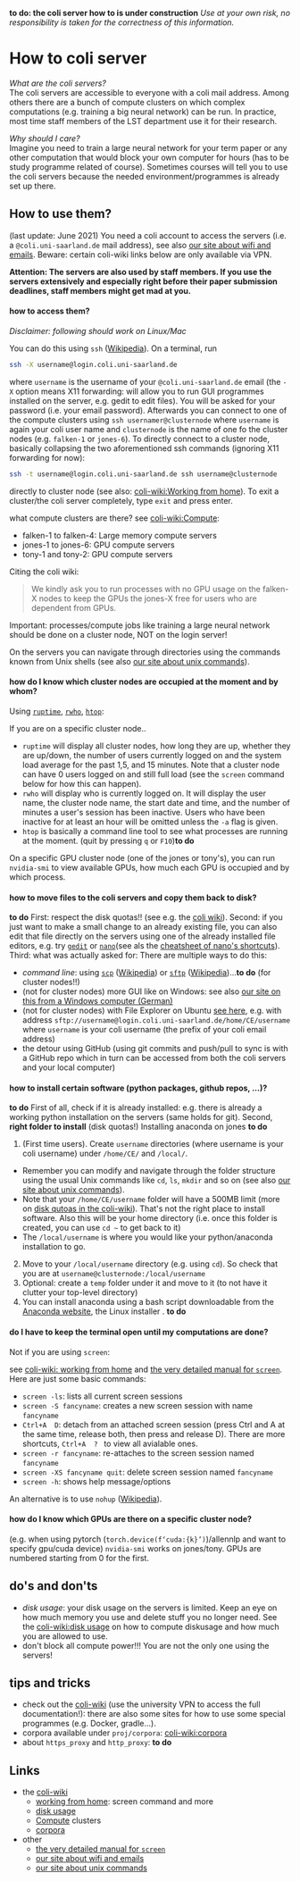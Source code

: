 **to do: the coli server how to is under construction**
*Use at your own risk, no responsibility is taken for the correctness of this information.*

# How to coli server

*What are the coli servers?*  
The coli servers are accessible to everyone with a coli mail address. Among others there are a bunch of compute clusters on which complex computations (e.g. training a big neural network) can be run. In practice, most time staff members of the LST department use it for their research. 

*Why should I care?*  
Imagine you need to train a large neural network for your term paper or any other computation that would block your own computer for hours (has to be study programme related of course). Sometimes courses will tell you to use the coli servers because the needed environment/programmes is already set up there.


## How to use them?

(last update: June 2021)
You need a coli account to access the servers (i.e. a `@coli.uni-saarland.de` mail address), see also [our site about wifi and emails](wifi_and_emails.html).
Beware: certain coli-wiki links below are only available via VPN.

**Attention: The servers are also used by staff members. If you use the servers extensively and especially right before their paper submission deadlines, staff members might get mad at you.**


#### how to access them?

<!-- PuTTY: https://www.chiark.greenend.org.uk/~sgtatham/putty/ see also the 1x1 : ssh (German) -->
<!-- German: also below with description to transfer files, ...: https://wiki.ubuntuusers.de/SSH/ -->
<!-- todo: windows, linux with file explorer nautilus, ... -->

*Disclaimer: following should work on Linux/Mac*

You can do this using `ssh` ([Wikipedia](https://en.wikipedia.org/wiki/Secure_Shell_Protocol)). On a terminal, run
```bash
ssh -X username@login.coli.uni-saarland.de
```
where `username` is the username of your `@coli.uni-saarland.de` email
(the `-X` option means X11 forwarding: will allow you to run GUI programmes installed on the server, e.g. gedit to edit files). <!-- (for PuTTY users: under "SSH"-"X11" that's the "enable X11 Forwarding" checkbox).  -->
You will be asked for your password (i.e. your email password).
Afterwards you can connect to one of the compute clusters using  `ssh usernamer@clusternode` where `username` is again your coli user name and `clusternode` is the name of one fo the cluster nodes (e.g. `falken-1` or `jones-6`).
To directly connect to a cluster node, basically collapsing the two aforementioned ssh commands (ignoring X11 forwarding for now):
```bash
ssh -t username@login.coli.uni-saarland.de ssh username@clusternode
```
directly to cluster node (see also: [coli-wiki:Working from home](https://wiki.coli.uni-saarland.de/public/Working_from_home)).
To exit a cluster/the coli server completely, type `exit` and press enter.

what compute clusters are there?
see [coli-wiki:Compute](https://wiki.coli.uni-saarland.de/wiki/index.php/User_Doc/Compute):

- falken-1 to falken-4: Large memory compute servers 
- jones-1 to jones-6: GPU compute servers 
- tony-1 and tony-2: GPU compute servers

Citing the coli wiki:

> We kindly ask you to run processes with no GPU usage on the falken-X nodes to keep the GPUs the jones-X free for users who are dependent from GPUs.

Important: processes/compute jobs like training a large neural network should be done on a cluster node, NOT on the login server!

On the servers you can navigate through directories using the commands known from Unix shells (see also [our site about unix commands](unix_commands_en.html)).

#### how do I know which cluster nodes are occupied at the moment and by whom?  
Using [`ruptime`](https://manpages.ubuntu.com/manpages/xenial/en/man1/ruptime.1.html), [`rwho`](https://manpages.ubuntu.com/manpages/xenial/en/man1/rwho.1.html), [`htop`](https://manpages.ubuntu.com/manpages/xenial/en/man1/htop.1.html):

If you are on a specific cluster node..
- `ruptime` will display all cluster nodes, how long they are up, whether they are up/down, the number of users currently logged on and the system load average for the past 1,5, and 15 minutes. Note that a cluster node can have 0 users logged on and still full load (see the `screen` command below for how this can happen).
- `rwho` will display who is currently logged on. It will display the user name, the cluster node name, the start date and time, and the number of minutes a user's session has been inactive. Users who have been inactive for at least an hour will be omitted unless the `-a` flag is given.
- `htop` is basically a command line tool to see what processes are running at the moment. (quit by pressing `q` or `F10`)**to do** 
<!-- interactive unlike `top` which just prints output once and exits) -->

On a specific GPU cluster node (one of the jones or tony's), you can run `nvidia-smi` to view available GPUs, how much each GPU is occupied and by which process.


#### how to move files to the coli servers and copy them back to disk?
**to do**
First: respect the disk quotas!! (see e.g. the [coli wiki](https://wiki.coli.uni-saarland.de/public/DiskUsage)).
Second: if you just want to make a small change to an already existing file, you can also edit that file directly on the servers using one of the already installed file editors, e.g. try [`gedit`](https://wiki.gnome.org/Apps/Gedit) or [`nano`](https://www.nano-editor.org/)(see als the [cheatsheet of nano's shortcuts](https://www.nano-editor.org/dist/latest/cheatsheet.html)).
Third: what was actually asked for: There are multiple ways to do this:

- *command line*: using [`scp`](https://manpages.ubuntu.com/manpages/xenial/en/man1/scp.1.html) ([Wikipedia](https://en.wikipedia.org/wiki/Secure_copy_protocol)) or [`sftp`](https://manpages.ubuntu.com/manpages/xenial/en/man1/sftp.1.html) ([Wikipedia](https://en.wikipedia.org/wiki/SSH_File_Transfer_Protocol))...**to do** (for cluster nodes!!) <!-- https://en.wikipedia.org/wiki/Rsync -->
- (not for cluster nodes) more GUI like on Windows: see also [our site on this from a Windows computer (German)](../1x1/ssh.html)
- (not for cluster nodes) with File Explorer on Ubuntu [see here](https://help.ubuntu.com/stable/ubuntu-help/nautilus-connect.html.en), e.g. with address `sftp://username@login.coli.uni-saarland.de/home/CE/username` where `username` is your coli username (the prefix of your coli email address)  
- the detour using GitHub (using git commits and push/pull to sync is with a GitHub repo which in turn can be accessed from both the coli servers and your local computer)


#### how to install certain software (python packages, github repos, ...)?  
**to do**
First of all, check if it is already installed: e.g. there is already a working python installation on the servers (same holds for git).
Second, **right folder to install** (disk quotas!) <!-- home/CE vs /local ...  -->
Installing anaconda on jones **to do**
1. (First time users). Create `username` directories (where username is your coli username) under `/home/CE/` and `/local/`. 
- Remember you can modify and navigate through the folder structure using the usual Unix commands like `cd`, `ls`, `mkdir` and so on (see also [our site about unix commands](unix_commands_en.html)).
- Note that your `/home/CE/username` folder will have a 500MB limit (more on [disk qutoas in the coli-wiki](https://wiki.coli.uni-saarland.de/public/DiskUsage)). That's not the right place to install software. Also this will be your home directory (i.e. once this folder is created, you can use `cd ~` to get back to it)
- The `/local/username` is where you would like your python/anaconda installation to go. <!-- Note that your `/local/username` directory doesn't have this 500MB limit, **todo limit? no backup?** -->
2. Move to your `/local/username` directory (e.g. using `cd`). So check that you are at `username@clusternode:/local/username`
3. Optional: create a `temp` folder under it and move to it (to not have it clutter your top-level directory)
4. You can install anaconda using a bash script downloadable from the [Anaconda website](https://www.anaconda.com/products/individual), the Linux installer <!--64-Bit (x86) Installer-->.  **to do** 
<!-- 
e.g. `wget https://repo.anaconda.com/archive/Anaconda3-2021.05-Linux-x86_64.sh`
5. Install with
```bash
bash Anaconda3-2021.05-Linux-x86_64.sh
```
6. Keep pressing ENTER to go through the License Agreement after this:
> In order to continue the installation process, please review the license agreement. Please, press ENTER to continue
7. When the following prompt appears, specify your installation location as followed:
> Anaconda3 will now be installed into this location:
> /home/CE/username/anaconda3 <-- should NOT go there
> 
> Press ENTER to confirm the location
> Press CTRL-C to abort the installation
> Or specify a different location below <-- DO THIS
> [/home/CE/username/anaconda3] >>> /local/username/anaconda3
8. Activate your installation by: `source ~/.bashrc`
9. Test if worked **to do** conda activate?  conda info --env  ?
-->


#### do I have to keep the terminal open until my computations are done?  
Not if you are using `screen`: 
<!-- ([Wikipedia](https://en.wikipedia.org/wiki/GNU_Screen)) --->
see [coli-wiki: working from home](https://wiki.coli.uni-saarland.de/public/Working_from_home) and [the very detailed manual for `screen`](https://www.gnu.org/software/screen/manual/screen.html). 
Here are just some basic commands:  

- `screen -ls`: lists all current screen sessions
- `screen -S fancyname`: creates a new screen session with name `fancyname`
- `Ctrl+A  D`: detach from an attached screen session (press Ctrl and A at the same time, release both, then press and release D). There are more shortcuts, `Ctrl+A  ? ` to view all avialable ones.
- `screen -r fancyname`: re-attaches to the screen session named `fancyname`
- `screen -XS fancyname quit`: delete screen session named `fancyname`
- `screen -h`: shows help message/options

An alternative is to use `nohup` ([Wikipedia](https://en.wikipedia.org/wiki/Nohup)).

#### how do I know which GPUs are there on a specific cluster node?  
(e.g. when using pytorch (`torch.device(f‘cuda:{k}’)`)/allennlp and want to specify gpu/cuda device)
`nvidia-smi` works on jones/tony. GPUs are numbered starting from 0 for the first.

## do's and don'ts 

- *disk usage*: your disk usage on the servers is limited. Keep an eye on how much memory you use and delete stuff you no longer need. See the [coli-wiki:disk usage](https://wiki.coli.uni-saarland.de/public/DiskUsage) on how to compute diskusage and how much you are allowed to use.
- don't block all compute power!!! You are not the only one using the servers!

## tips and tricks 

<!--
- **todo check this**
comet.ml: needed `export https_proxy="http://www-proxy.uni-saarland.de:3128"`, 
or someone mentioned `unset http_proxy` and `unset https_proxy` to donwload pretrained models??
To view current value for the proxies can do `echo "$http_proxy"` and `echo "$https_proxy"`. To set or unset the proxy:
```
export https_proxy="https://proxy.coli.uni-saarland.de:PORT"
export http_proxy="http://proxy.coli.uni-saarland.de:PORT"
unset https_proxy
unset http_proxy
```
--> 
- check out the [coli-wiki](https://wiki.coli.uni-saarland.de/wiki/index.php/User_Doc) (use the university VPN to access the full documentation!): there are also some sites for how to use some special programmes (e.g. Docker, gradle...).
- corpora available under `proj/corpora`: [coli-wiki:corpora](https://wiki.coli.uni-saarland.de/wiki/index.php/User_Doc/Corpora)
- about `https_proxy` and `http_proxy`: **to do**


## Links
- the [coli-wiki](https://wiki.coli.uni-saarland.de/wiki)
    - [working from home](https://wiki.coli.uni-saarland.de/public/Working_from_home): screen command and more
    - [disk usage](https://wiki.coli.uni-saarland.de/public/DiskUsage)
    - [Compute](https://wiki.coli.uni-saarland.de/wiki/index.php/User_Doc/Compute) clusters
    - [corpora](https://wiki.coli.uni-saarland.de/wiki/index.php/User_Doc/Corpora)
- other
    - [the very detailed manual for `screen`](https://www.gnu.org/software/screen/manual/screen.html)
    - [our site about wifi and emails](wifi_and_emails.html)
    - [our site about unix commands](unix_commands_en.html)

